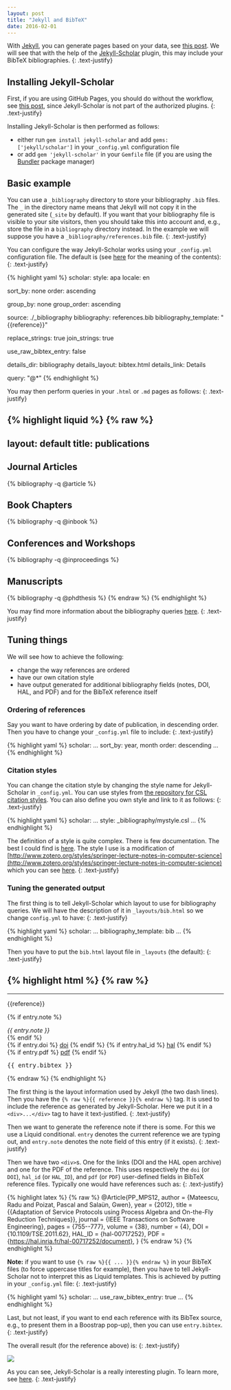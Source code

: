 ```yaml
---
layout: post
title: "Jekyll and BibTeX"
date: 2016-02-01
---
```


With [Jekyll](http://jekyllrb.com), you can generate pages based on your data,
see [this post]({{site.url}}/2016/01/29/github-pages-without-the-workflow.html).
We will see that with the help of the [Jekyll-Scholar](https://github.com/inukshuk/jekyll-scholar) plugin,
this may include your BibTeX bibliographies.
{: .text-justify}

## Installing Jekyll-Scholar

First, if you are using GitHub Pages, you should do without the workflow,
see [this post]({{site.url}}/2016/01/29/gihub-pages-without-the-workflow.html),
since Jekyll-Scholar is not part of the authorized plugins.
{: .text-justify}

Installing Jekyll-Scholar is then performed as follows:

- either run `gem install jekyll-scholar` and add `gems: ['jekyll/scholar']` in your `_config.yml` configuration file
- or add `gem 'jekyll-scholar'` in your `Gemfile` file (if you are using the [Bundler](http://bundler.io/) package manager)

## Basic example

You can use a `_bibliography` directory to store your bibliography `.bib` files.
The `_` in the directory name means that Jekyll will not copy it in the generated site (`_site` by default).
If you want that your bibliography file is visible to your site visitors,
then you should take this into account and, e.g., store the file in a `bibliography` directory instead.
In the example we will suppose you have a `_bibliography/references.bib` file.
{: .text-justify}

You can configure the way Jekyll-Scholar works using your `_config.yml` configuration file.
The default is (see [here](https://github.com/inukshuk/jekyll-scholar) for the meaning of the contents):
{: .text-justify}

{% highlight yaml %}
scholar:
  style: apa
  locale: en

  sort_by: none
  order: ascending

  group_by: none
  group_order: ascending

  source: ./_bibliography
  bibliography: references.bib
  bibliography_template: "{{reference}}"

  replace_strings: true
  join_strings:    true

  use_raw_bibtex_entry: false

  details_dir:    bibliography
  details_layout: bibtex.html
  details_link:   Details

  query: "@*"
{% endhighlight %}

You may then perform queries in your `.html` or `.md` pages as follows:
{: .text-justify}

{% highlight liquid %}
{% raw %}
---
layout: default
title: publications
---

## Journal Articles

{% bibliography -q @article %}

## Book Chapters

{% bibliography -q @inbook %}

## Conferences and Workshops

{% bibliography -q @inproceedings %}

## Manuscripts

{% bibliography -q @phdthesis %}
{% endraw %}
{% endhighlight %}

You may find more information about the bibliography queries [here](https://github.com/inukshuk/jekyll-scholar).
{: .text-justify}

## Tuning things

We will see how to achieve the following:

- change the way references are ordered
- have our own citation style
- have output generated for additional bibliography fields (notes, DOI, HAL, and PDF)
  and for the BibTeX reference itself

### Ordering of references

Say you want to have ordering by date of publication, in descending order.
Then you have to change your `_config.yml` file to include:
{: .text-justify}

{% highlight yaml %}
scholar:
  ...
  sort_by: year, month
  order: descending
  ...
{% endhighlight %}

### Citation styles

You can change the citation style by changing the style name for Jekyll-Scholar in `_config.yml`.
You can use styles from [the repository for CSL citation styles](https://github.com/citation-style-language/styles).
You can also define you own style and link to it as follows:
{: .text-justify}

{% highlight yaml %}
scholar:
  ...
  style: _bibliography/mystyle.csl
  ...
{% endhighlight %}

The definition of a style is quite complex. There is few documentation.
The best I could find is [here](http://docs.citationstyles.org/en/stable/).
The style I use is a modification of
[http://www.zotero.org/styles/springer-lecture-notes-in-computer-science](http://www.zotero.org/styles/springer-lecture-notes-in-computer-science)
which you can see [here](https://github.com/pascalpoizat/pascalpoizat.github.io/blob/master/src/_bibliography/mystyle.csl).
{: .text-justify}

### Tuning the generated output

The first thing is to tell Jekyll-Scholar which layout to use for bibliography queries.
We will have the description of it in `_layouts/bib.html` so we change `config.yml` to have:
{: .text-justify}

{% highlight yaml %}
scholar:
  ...
  bibliography_template: bib
  ...
{% endhighlight %}

Then you have to put the `bib.html` layout file in `_layouts` (the default):
{: .text-justify}

{% highlight html %}
{% raw %}
---
---
<div class="text-justify">
    {{reference}}
</div>

{% if entry.note %}
<div>
    <em>{{ entry.note }}</em>
</div>
{% endif %}

<div>
    {% if entry.doi %}
    <span><a href="{{ entry.doi | prepend: 'http://doi.org/' }}">doi</a></span>
    {% endif %}
    {% if entry.hal_id %}
    <span><a href="{{ entry.hal_id | prepend: 'http://hal.inria.fr/' }}">hal</a></span>
    {% endif %}
</div>
<div>
    {% if entry.pdf %}
    <span><a href="{{ entry.pdf }}">pdf</a></span>
    {% endif %}
</div>

<div><pre>{{ entry.bibtex }}</pre></div>
{% endraw %}
{% endhighlight %}

The first thing is the layout information used by Jekyll (the two dash lines).
Then you have the `{% raw %}{{ reference }}{% endraw %}` tag. It is used to include the reference as generated by Jekyll-Scholar.
Here we put it in a `<div>...</div>` tag to have it text-justified.
{: .text-justify}

Then we want to generate the reference note if there is some.
For this we use a Liquid conditional.
`entry` denotes the current reference we are typing out, and
`entry.note` denotes the note field of this entry (if it exists).
{: .text-justify}

Then we have two `<div>`s. One for the links (DOI and the HAL open archive) and one for the PDF of the reference.
This uses respectively the `doi` (or `DOI`), `hal_id` (or `HAL_ID`), and `pdf` (or `PDF`) user-defined fields
in BibTeX reference files. Typically one would have references such as:
{: .text-justify}

{% highlight latex %}
{% raw %}
@Article{PP_MPS12,
    author = {Mateescu, Radu and Poizat, Pascal and Salaün, Gwen},
    year = {2012},
    title = {{Adaptation of Service Protocols using Process Algebra and On-the-Fly Reduction Techniques}},
    journal = {IEEE Transactions on Software Engineering},
    pages = {755--777},
    volume = {38},
    number = {4},
    DOI = {10.1109/TSE.2011.62},
    HAL_ID = {hal-00717252},
    PDF = {https://hal.inria.fr/hal-00717252/document},
}
{% endraw %}
{% endhighlight %}

**Note:** if you want to use `{% raw %}{{ ... }}{% endraw %}` in your BibTeX files (to force uppercase titles for example),
then you have to tell Jekyll-Scholar not to interpret this as Liquid templates.
This is achieved by putting in your `_config.yml` file:
{: .text-justify}

{% highlight yaml %}
scholar:
  ...
  use_raw_bibtex_entry: true
  ...
{% endhighlight %}

Last, but not least, if you want to end each reference with its BibTex source, e.g., to present them in a Boostrap pop-up),
then you can use `entry.bibtex`.
{: .text-justify}

The overall result (for the reference above) is:
{: .text-justify}

![]({{site.url}}/posts_images/2016-02-01-image1.png)

As you can see, Jekyll-Scholar is a really interesting plugin.
To learn more, see [here](https://github.com/inukshuk/jekyll-scholar).
{: .text-justify}
